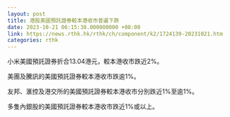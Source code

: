 ```yaml
---
layout: post
title: 港股美國預託證券較本港收市普遍下跌
date: 2023-10-21 06:15:38.000000000 +08:00
link: https://news.rthk.hk/rthk/ch/component/k2/1724139-20231021.htm
categories: rthk
---
```


小米美國預託證券折合13.04港元，較本港收市跌近2%。

美團及騰訊的美國預託證券較本港收市跌逾1%。

友邦、滙控及港交所的美國預託證券較本港收市分別跌近1%至逾1%。

多隻內銀股的美國預託證券較本港收市跌近1%或以上。

